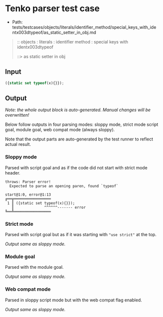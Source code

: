 # Tenko parser test case

- Path: tests/testcases/objects/literals/identifier_method/special_keys_with_identx003dtypeof/as_static_setter_in_obj.md

> :: objects : literals : identifier method : special keys with identx003dtypeof
>
> ::> as static setter in obj

## Input

`````js
({static set typeof(x){}});
`````

## Output

_Note: the whole output block is auto-generated. Manual changes will be overwritten!_

Below follow outputs in four parsing modes: sloppy mode, strict mode script goal, module goal, web compat mode (always sloppy).

Note that the output parts are auto-generated by the test runner to reflect actual result.

### Sloppy mode

Parsed with script goal and as if the code did not start with strict mode header.

`````
throws: Parser error!
  Expected to parse an opening paren, found `typeof`

start@1:0, error@1:13
╔══╦═════════════════
 1 ║ ({static set typeof(x){}});
   ║              ^^^^^^------- error
╚══╩═════════════════

`````

### Strict mode

Parsed with script goal but as if it was starting with `"use strict"` at the top.

_Output same as sloppy mode._

### Module goal

Parsed with the module goal.

_Output same as sloppy mode._

### Web compat mode

Parsed in sloppy script mode but with the web compat flag enabled.

_Output same as sloppy mode._
